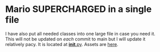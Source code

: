 # Mario SUPERCHARGED in a single file

I have also put all needed classes into one large file in case you need it. This will not be updated on _each_ commit to main but I will update it relatively pacy.
It is located at [__init__.py](https://github.com/hamdivazim/Mario-SUPERCHARGED/blob/onefile/onefile/__init__.py). Assets are [here](https://github.com/hamdivazim/Mario-SUPERCHARGED/tree/main/data/assets).
